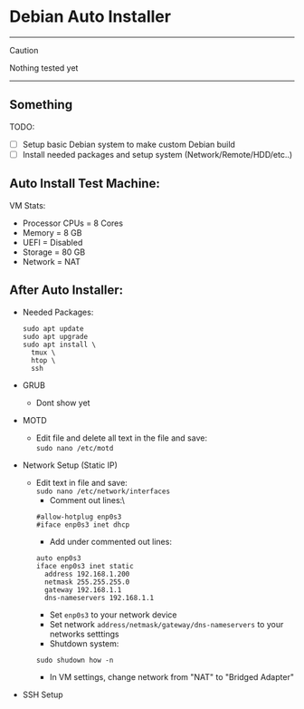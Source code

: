 # Debian Auto Installer

---
> [!CAUTION]
> Nothing tested yet
---
Something
---

TODO:
- [ ] Setup basic Debian system to make custom Debian build
- [ ] Install needed packages and setup system (Network/Remote/HDD/etc..)

## Auto Install Test Machine:
  VM Stats:</br>
  - Processor CPUs = 8 Cores
  - Memory = 8 GB
  - UEFI = Disabled
  - Storage = 80 GB
  - Network = NAT

## After Auto Installer:
- Needed Packages:
  ```
  sudo apt update
  sudo apt upgrade
  sudo apt install \
    tmux \
    htop \
    ssh 
  ```

- GRUB
  - Dont show yet

- MOTD
  - Edit file and delete all text in the file and save:\
  `sudo nano /etc/motd`

- Network Setup (Static IP)
  - Edit text in file and save:\
  `sudo nano /etc/network/interfaces`
    - Comment out lines:\
    ```
    #allow-hotplug enp0s3
    #iface enp0s3 inet dhcp
    ```
    - Add under commented out lines:
    ```
    auto enp0s3
    iface enp0s3 inet static
      address 192.168.1.200
      netmask 255.255.255.0
      gateway 192.168.1.1
      dns-nameservers 192.168.1.1
    ```
    - Set `enp0s3` to your network device<br/>
    - Set network `address/netmask/gateway/dns-nameservers` to your networks setttings
    - Shutdown system:
    ```
    sudo shudown how -n
    ```
    - In VM settings, change network from "NAT" to "Bridged Adapter"

- SSH Setup
